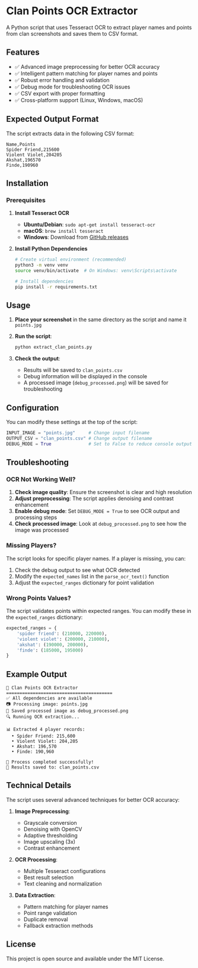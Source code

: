 # Clan Points OCR Extractor

A Python script that uses Tesseract OCR to extract player names and points from clan screenshots and saves them to CSV format.

## Features

- ✅ Advanced image preprocessing for better OCR accuracy
- ✅ Intelligent pattern matching for player names and points
- ✅ Robust error handling and validation
- ✅ Debug mode for troubleshooting OCR issues
- ✅ CSV export with proper formatting
- ✅ Cross-platform support (Linux, Windows, macOS)

## Expected Output Format

The script extracts data in the following CSV format:

```csv
Name,Points
Spider Friend,215600
Violent Violet,204205
Akshat,196570
Finde,190960
```

## Installation

### Prerequisites

1. **Install Tesseract OCR**
   - **Ubuntu/Debian**: `sudo apt-get install tesseract-ocr`
   - **macOS**: `brew install tesseract`
   - **Windows**: Download from [GitHub releases](https://github.com/UB-Mannheim/tesseract/wiki)

2. **Install Python Dependencies**
   ```bash
   # Create virtual environment (recommended)
   python3 -m venv venv
   source venv/bin/activate  # On Windows: venv\Scripts\activate
   
   # Install dependencies
   pip install -r requirements.txt
   ```

## Usage

1. **Place your screenshot** in the same directory as the script and name it `points.jpg`

2. **Run the script**:
   ```bash
   python extract_clan_points.py
   ```

3. **Check the output**:
   - Results will be saved to `clan_points.csv`
   - Debug information will be displayed in the console
   - A processed image (`debug_processed.png`) will be saved for troubleshooting

## Configuration

You can modify these settings at the top of the script:

```python
INPUT_IMAGE = "points.jpg"     # Change input filename
OUTPUT_CSV = "clan_points.csv" # Change output filename
DEBUG_MODE = True              # Set to False to reduce console output
```

## Troubleshooting

### OCR Not Working Well?

1. **Check image quality**: Ensure the screenshot is clear and high resolution
2. **Adjust preprocessing**: The script applies denoising and contrast enhancement
3. **Enable debug mode**: Set `DEBUG_MODE = True` to see OCR output and processing steps
4. **Check processed image**: Look at `debug_processed.png` to see how the image was processed

### Missing Players?

The script looks for specific player names. If a player is missing, you can:

1. Check the debug output to see what OCR detected
2. Modify the `expected_names` list in the `parse_ocr_text()` function
3. Adjust the `expected_ranges` dictionary for point validation

### Wrong Points Values?

The script validates points within expected ranges. You can modify these in the `expected_ranges` dictionary:

```python
expected_ranges = {
    'spider friend': (210000, 220000),
    'violent violet': (200000, 210000), 
    'akshat': (190000, 200000),
    'finde': (185000, 195000)
}
```

## Example Output

```
🎯 Clan Points OCR Extractor
========================================
✅ All dependencies are available
📷 Processing image: points.jpg
🔧 Saved processed image as debug_processed.png
🔍 Running OCR extraction...

📊 Extracted 4 player records:
  • Spider Friend: 215,600
  • Violent Violet: 204,205
  • Akshat: 196,570
  • Finde: 190,960

🎉 Process completed successfully!
📄 Results saved to: clan_points.csv
```

## Technical Details

The script uses several advanced techniques for better OCR accuracy:

1. **Image Preprocessing**:
   - Grayscale conversion
   - Denoising with OpenCV
   - Adaptive thresholding
   - Image upscaling (3x)
   - Contrast enhancement

2. **OCR Processing**:
   - Multiple Tesseract configurations
   - Best result selection
   - Text cleaning and normalization

3. **Data Extraction**:
   - Pattern matching for player names
   - Point range validation
   - Duplicate removal
   - Fallback extraction methods

## License

This project is open source and available under the MIT License.